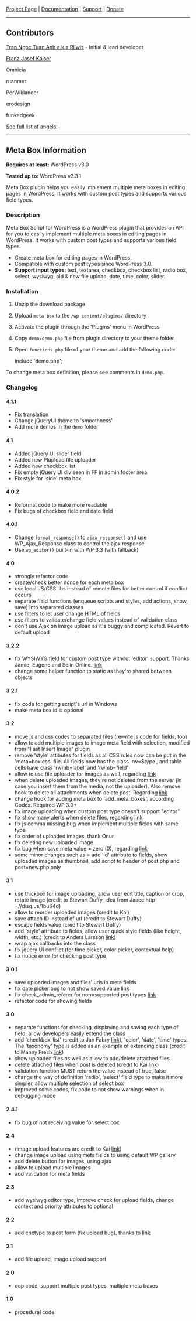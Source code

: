 [Project Page](http://www.deluxeblogtips.com/meta-box) | [Documentation](http://www.deluxeblogtips.com/docs) | [Support](http://www.deluxeblogtips.com/support) | [Donate](http://www.deluxeblogtips.com/donate)

***

## Contributors

[Tran Ngoc Tuan Anh a.k.a Rilwis](http://www.deluxeblogtips.com/) - Initial & lead developer

[Franz Josef Kaiser](http://unserkaiser.com)

Omnicia

ruanmer

PerWiklander

erodesign

funkedgeek

[See full list of angels!](https://github.com/rilwis/meta-box/contributors)

***

## Meta Box Information

**Requires at least:** WordPress v3.0

**Tested up to:** WordPress v3.3.1

Meta Box plugin helps you easily implement multiple meta boxes in editing pages in WordPress. It works with custom post types and supports various field types.

### Description

Meta Box Script for WordPress is a WordPress plugin that provides an API for you to easily implement multiple meta boxes in editing pages in WordPress. It works with custom post types and supports various field types.

* Create meta box for editing pages in WordPress.
* Compatible with custom post types since WordPress 3.0.
* **Support input types:** text, textarea, checkbox, checkbox list, radio box, select, wysiwyg, old & new file upload, date, time, color, slider.

### Installation

1. Unzip the download package
1. Upload `meta-box` to the `/wp-content/plugins/` directory
1. Activate the plugin through the 'Plugins' menu in WordPress
1. Copy `demo/demo.php` file from plugin directory to your theme folder
1. Open `functions.php` file of your theme and add the following code:

    include 'demo.php';

To change meta box definition, please see comments in `demo.php`.

### Changelog

#### 4.1.1
* Fix translation
* Change jQueryUI theme to 'smoothness'
* Add more demos in the `demo` folder

#### 4.1
* Added jQuery UI slider field
* Added new Plupload file uploader
* Added new checkbox list
* Fix empty jQuery UI div seen in FF in admin footer area
* Fix style for 'side' meta box

#### 4.0.2
* Reformat code to make more readable
* Fix bugs of checkbox field and date field

#### 4.0.1
* Change `format_response()` to `ajax_response()` and use WP_Ajax_Response class to control the ajax response
* Use `wp_editor()` built-in with WP 3.3 (with fallback)

#### 4.0
* strongly refactor code
* create/check better nonce for each meta box
* use local JS/CSS libs instead of remote files for better control if conflict occurs
* separate field functions (enqueue scripts and styles, add actions, show, save) into separated classes
* use filters to let user change HTML of fields
* use filters to validate/change field values instead of validation class
* don't use Ajax on image upload as it's buggy and complicated. Revert to default upload

#### 3.2.2
* fix WYSIWYG field for custom post type without 'editor' support. Thanks Jamie, Eugene and Selin Online. [link](http://disq.us/2hzgsk)
* change some helper function to static as they're shared between objects

#### 3.2.1
* fix code for getting script's url in Windows
* make meta box id is optional

#### 3.2
* move js and css codes to separated files (rewrite js code for fields, too)
* allow to add multiple images to image meta field with selection, modified from "Fast Insert Image" plugin
* remove 'style' attibutes for fields as all CSS rules now can be put in the 'meta=box.css' file. All fields now has the class 'rw=$type', and table cells have class 'rwmb=label' and 'rwmb=field'
* allow to use file uploader for images as well, regarding [link](http://disq.us/1k2lwf)
* when delete uploaded images, they're not deleted from the server (in case you insert them from the media, not the uploader). Also remove hook to delete all attachments when delete post. Regarding [link](http://disq.us/1nppyi)
* change hook for adding meta box to 'add_meta_boxes', according Codex. Required WP 3.0+
* fix image uploading when custom post type doesn't support "editor"
* fix show many alerts when delete files, regarding [link](http://disq.us/1lolgb)
* fix js comma missing bug when implement multiple fields with same type
* fix order of uploaded images, thank Onur
* fix deleting new uploaded image
* fix bug when save meta value = zero (0), regarding [link](http://disq.us/1tg008)
* some minor changes such as = add 'id' attribute to fields, show uploaded images as thumbnail, add script to header of post.php and post=new.php only

#### 3.1
* use thickbox for image uploading, allow user edit title, caption or crop, rotate image (credit to Stewart Duffy, idea from Jaace http =//disq.us/1bu64d)
* allow to reorder uploaded images (credit to Kai)
* save attach ID instead of url (credit to Stewart Duffy)
* escape fields value (credit to Stewart Duffy)
* add 'style' attribute to fields, allow user quick style fields (like height, width, etc.) (credit to Anders Larsson [link](http://disq.us/1eg4kp))
* wrap ajax callbacks into the class
* fix jquery UI conflict (for time picker, color picker, contextual help)
* fix notice error for checking post type

#### 3.0.1
* save uploaded images and files' urls in meta fields
* fix date picker bug to not show saved value [link](http://disq.us/1cg6mx)
* fix check_admin_referer for non=supported post types [link](http://goo.gl/B6cah)
* refactor code for showing fields

#### 3.0
* separate functions for checking, displaying and saving each type of field; allow developers easily extend the class
* add 'checkbox_list' (credit to Jan Fabry [link](http://goo.gl/9sDAx)), 'color', 'date', 'time' types. The 'taxonomy' type is added as an example of extending class (credit to Manny Fresh [link](http://goo.gl/goGfm))
* show uploaded files as well as allow to add/delete attached files
* delete attached files when post is deleted (credit to Kai [link](http://goo.gl/9gfvd))
* validation function MUST return the value instead of true, false
* change the way of definition 'radio', 'select' field type to make it more simpler, allow multiple selection of select box
* improved some codes, fix code to not show warnings when in debugging mode

#### 2.4.1
* fix bug of not receiving value for select box

#### 2.4
* (image upload features are credit to Kai [link](http://twitter.com/ungestaltbar))
* change image upload using meta fields to using default WP gallery
* add delete button for images, using ajax
* allow to upload multiple images
* add validation for meta fields

#### 2.3
* add wysiwyg editor type, improve check for upload fields, change context and priority attributes to optional

#### 2.2
* add enctype to post form (fix upload bug), thanks to [link](http://goo.gl/PWWNf)

#### 2.1
* add file upload, image upload support

#### 2.0
* oop code, support multiple post types, multiple meta boxes

#### 1.0
* procedural code